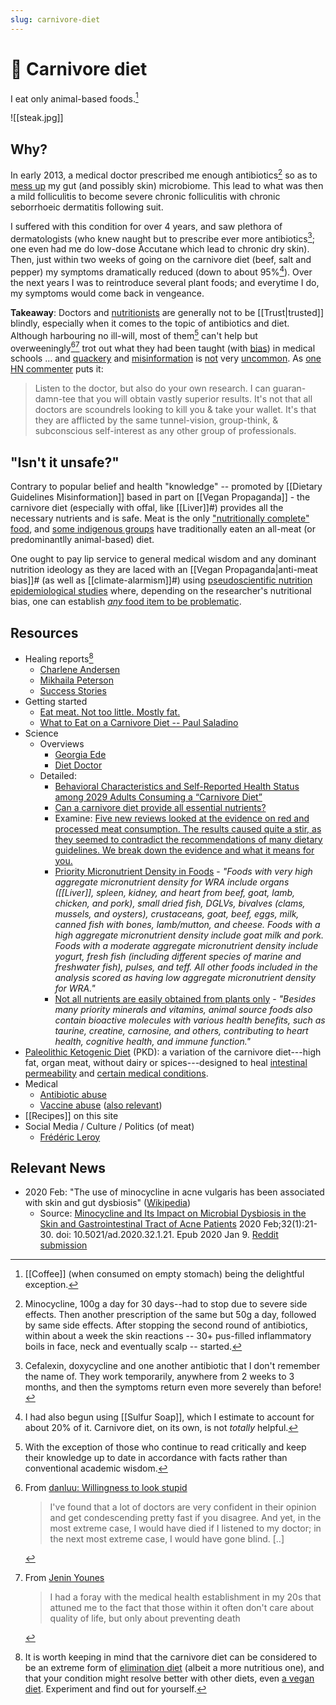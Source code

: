 ```yaml
---
slug: carnivore-diet
---
```


# :cut_of_meat: Carnivore diet

I eat only animal-based foods.[^coffee]

[^coffee]: [[Coffee]] (when consumed on empty stomach) being the delightful exception.

![[steak.jpg]]

## Why?

In early 2013, a medical doctor prescribed me enough antibiotics[^prescription] so as to [mess up](https://en.wikipedia.org/wiki/Dysbiosis) my gut (and possibly skin) microbiome. This lead to what was then a mild folliculitis to become severe chronic folliculitis with chronic seborrhoeic dermatitis following suit.

[^prescription]: Minocycline, 100g a day for 30 days--had to stop due to severe side effects. Then another prescription of the same but 50g a day, followed by same side effects. After stopping the second round of antibiotics, within about a week the skin reactions -- 30+ pus-filled inflammatory boils in face, neck and eventually scalp -- started.

I suffered with this condition for over 4 years, and saw plethora of dermatologists \(who knew naught but to prescribe ever more antibiotics[^moreanti]\; one even had me do low-dose Accutane which lead to chronic dry skin). Then, just within two weeks of going on the carnivore diet \(beef, salt and pepper\) my symptoms dramatically reduced (down to about 95%[^sul]). Over the next years I was to reintroduce several plant foods; and everytime I do, my symptoms would come back in vengeance.

[^sul]: I had also begun using [[Sulfur Soap]], which I estimate to account for about 20% of it. Carnivore diet, on its own, is not *totally* helpful.

**Takeaway**: Doctors and [nutritionists](https://twitter.com/ifbacongrewont1/status/1322151733326450689) are generally not to be [[Trust|trusted]] blindly, especially when it comes to the topic of antibiotics and diet. Although harbouring no ill-will, most of them[^dtex] can't help but overweeningly[^ow][^bm] trot out what they had been taught (with [bias][pmasondoc]) in medical schools ... and [quackery][q1] and [misinformation][fl] is [not][q3] very [uncommon][q2]. As [one HN commenter](https://news.ycombinator.com/item?id=31711913) puts it:

[^dtex]: With the exception of those who continue to read critically and keep their knowledge up to date in accordance with facts rather than conventional academic wisdom. 

> Listen to the doctor, but also do your own research. I can guaran-damn-tee that you will obtain vastly superior results. It's not that all doctors are scoundrels looking to kill you & take your wallet. It's that they are afflicted by the same tunnel-vision, group-think, & subconscious self-interest as any other group of professionals.

[q1]: https://theconversation.com/only-one-in-ten-medical-treatments-are-backed-by-high-quality-evidence-145224
[q2]: https://journals.plos.org/plosmedicine/article?id=10.1371/journal.pmed.0020124
[q3]: https://www.bmj.com/content/360/bmj.k822/rr-13
[pmasondoc]: https://www.youtube.com/watch?time_continue=1&v=bRzBGHx93hc&feature=emb_title
[fl]: https://twitter.com/fleroy1974/status/1406667227210862595

[^ow]: From [danluu: Willingness to look stupid](https://danluu.com/look-stupid/)
    > I've found that a lot of doctors are very confident in their opinion and get condescending pretty fast if you disagree.
    > And yet, in the most extreme case, I would have died if I listened to my doctor; in the next most extreme case, I would have gone blind. [..]
	
	[^bm]: From [Jenin Younes](https://twitter.com/Leftylockdowns1/status/1482177697090580481)
	    > I had a foray with the medical health establishment in my 20s that attuned me to the fact that those within it often don't care about quality of life, but only about preventing death

[^moreanti]: Cefalexin, doxycycline and one another antibiotic that I don't remember the name of. They work temporarily, anywhere from 2 weeks to 3 months, and then the symptoms return even more severely than before!

## "Isn't it unsafe?"

Contrary to popular belief and health "knowledge" -- promoted by [[Dietary Guidelines Misinformation]] based in part on [[Vegan Propaganda]] - the carnivore diet (especially with offal, like [[Liver]]#) provides all the necessary nutrients and is safe. Meat is the only ["nutritionally complete" food](http://www.diagnosisdiet.com/food/meats/), and [some indigenous groups](https://justmeat.co/peoples/) have traditionally eaten an all-meat (or predominantlly animal-based) diet.

One ought to pay lip service to general medical wisdom and any dominant nutrition ideology as they are laced with an [[Vegan Propaganda|anti-meat bias]]# (as well as [[climate-alarmism]]#) using [pseudoscientific nutrition epidemiological studies](https://www.diagnosisdiet.com/epidemilogical-studies/) where, depending on the researcher's nutritional bias, one can establish [_any_ food item to be problematic](https://pubmed.ncbi.nlm.nih.gov/23193004/).

## Resources

* Healing reports[^elim]
  * [Charlene  Andersen](http://web.archive.org/web/20191101053010/http://meatheals.com/2018/02/04/charlene-andersen/)
  * [Mikhaila Peterson](https://selfhack.com/blog/mikhaila-peterson-why-the-carnivore-diet-helps-autoimmunity/)
  * [Success Stories](https://carnivore.diet/category/success-stories/)
* Getting started
  * [Eat meat. Not too little. Mostly fat.](https://www.mostly-fat.com/eat-meat-not-too-little-mostly-fat/)
  * [What to Eat on a Carnivore Diet -- Paul Saladino](https://carnivoremd.com/what-to-eat-on-a-carnivore-diet-your-carnivore-diet-meal-plan/)
* Science
  * Overviews
    * [Georgia Ede](https://www.diagnosisdiet.com/full-article/meat)
    * [Diet Doctor](https://www.dietdoctor.com/low-carb/carnivore)
  * Detailed:
    * [Behavioral Characteristics and Self-Reported Health Status among 2029 Adults Consuming a “Carnivore Diet”](https://www.sciencedirect.com/science/article/pii/S2475299122106086)
    * [Can a carnivore diet provide all essential nutrients?](https://journals.lww.com/co-endocrinology/Abstract/2020/10000/Can_a_carnivore_diet_provide_all_essential.11.aspx)
    * Examine: [Five new reviews looked at the evidence on red and processed meat consumption. The results caused quite a stir, as they seemed to contradict the recommendations of many dietary guidelines. We break down the evidence and what it means for you.](https://examine.com/nutrition/red-meat-is-good-for-you-now/)
    - [Priority Micronutrient Density in Foods](https://www.frontiersin.org/articles/10.3389/fnut.2022.806566/full) - *"Foods with very high aggregate micronutrient density for WRA include organs ([[Liver]], spleen, kidney, and heart from beef, goat, lamb, chicken, and pork), small dried fish, DGLVs, bivalves (clams, mussels, and oysters), crustaceans, goat, beef, eggs, milk, canned fish with bones, lamb/mutton, and cheese. Foods with a high aggregate micronutrient density include goat milk and pork. Foods with a moderate aggregate micronutrient density include yogurt, fresh fish (including different species of marine and freshwater fish), pulses, and teff. All other foods included in the analysis scored as having low aggregate micronutrient density for WRA."*
    - [Not all nutrients are easily obtained from plants only](https://twitter.com/fleroy1974/status/1740137626777321889) - *"Besides many priority minerals and vitamins, animal source foods also contain bioactive molecules with various health benefits, such as taurine, creatine, carnosine, and others, contributing to heart health, cognitive health, and immune function."*
* [Paleolithic Ketogenic Diet](https://www.researchgate.net/publication/323151200_Therapeutic_protocol_of_Paleomedicina_Hungary) (PKD): a variation of the carnivore diet---high fat, organ meat, without dairy or spices---designed to heal [intestinal permeability](https://www.youtube.com/watch?v=nDPM8o9jcFA) and [certain medical conditions](https://justmeat.co/wiki/pkd/#case-studies).
* Medical
  * [Antibiotic abuse](https://en.wikipedia.org/wiki/Antibiotic_misuse)
  * [Vaccine abuse](https://archive.is/TZrWH) ([also relevant](https://jamanetwork.com/journals/jamadermatology/fullarticle/2782441?widget=personalizedcontent&previousarticle=0))
* [[Recipes]] on this site
* Social Media / Culture / Politics (of meat)
  * [Frédéric Leroy](https://twitter.com/fleroy1974)

[^elim]: It is worth keeping in mind that the carnivore diet can be considered to be an extreme form of [elimination diet](https://en.wikipedia.org/wiki/Elimination_diet) (albeit a more nutritious one), and that your condition might resolve better with other diets, even [a vegan diet](https://www.dailymail.co.uk/femail/article-5646085/Twins-Nina-Randa-Nelson-suffering-severe-acne-reveal-tweaking-diet-cleared-skin.html). Experiment and find out for yourself.

## Relevant News

- 2020 Feb: "The use of minocycline in acne vulgaris has been associated with skin and gut dysbiosis" ([Wikipedia](https://en.wikipedia.org/w/index.php?title=Broad-spectrum_antibiotic&oldid=1037794222#Disruption_of_normal_microbiome)) 
  - Source: [Minocycline and Its Impact on Microbial Dysbiosis in the Skin and Gastrointestinal Tract of Acne Patients](https://pubmed.ncbi.nlm.nih.gov/33911705/) 2020 Feb;32(1):21-30. doi: 10.5021/ad.2020.32.1.21. Epub 2020 Jan 9. [Reddit submission](https://old.reddit.com/r/HumanMicrobiome/comments/p0l6im/minocycline_and_its_impact_on_microbial_dysbiosis/)
